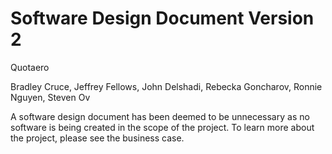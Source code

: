 # Software Design Document Version 2

Quotaero

Bradley Cruce, Jeffrey Fellows, John Delshadi, Rebecka Goncharov, Ronnie Nguyen, Steven Ov

A software design document has been deemed to be unnecessary as no software is being created in the scope of the project. To learn more about the project, please see the business case.



